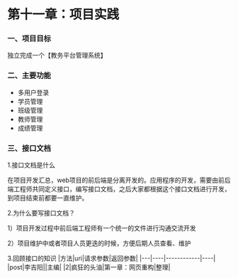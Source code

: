 # 第十一章：项目实践

### 一、项目目标

独立完成一个【教务平台管理系统】

### 二、主要功能

* 多用户登录
* 学员管理
* 班级管理
* 教师管理
* 成绩管理

### 三、接口文档

1.接口文档是什么

在项目开发汇总，web项目的前后端是分离开发的。应用程序的开发，需要由前后端工程师共同定义接口，编写接口文档，之后大家都根据这个接口文档进行开发，到项目结束前都要一直维护。

2.为什么要写接口文档？

1）项目开发过程中前后端工程师有一个统一的文件进行沟通交流开发

2）项目维护中或者项目人员更迭的时候，方便后期人员查看、维护

3.回顾接口的知识
|方法|uri|请求参数|返回参数|
|---|----|------------|----|
|post|李吉阳||主编|
|2|疯狂的头油|第一章：网页重构|整理|